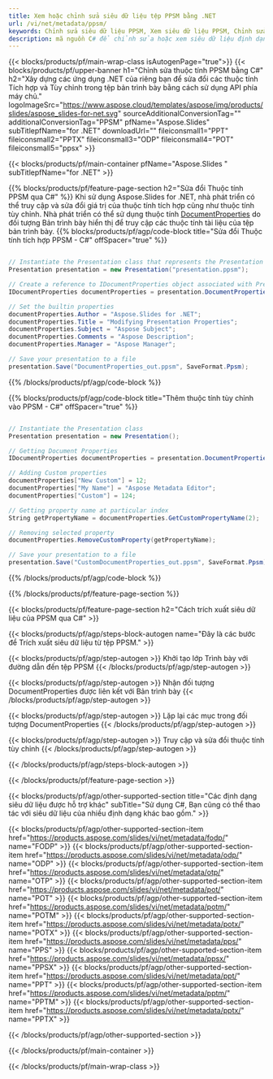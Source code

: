 ```yaml
---
title: Xem hoặc chỉnh sửa siêu dữ liệu tệp PPSM bằng .NET
url: /vi/net/metadata/ppsm/
keywords: Chỉnh sửa siêu dữ liệu PPSM, Xem siêu dữ liệu PPSM, Chỉnh sửa thuộc tính PPSM, Xem thuộc tính PPSM
description: mã nguồn C# để chỉnh sửa hoặc xem siêu dữ liệu định dạng PPSM.
---
```


{{< blocks/products/pf/main-wrap-class isAutogenPage="true">}}
{{< blocks/products/pf/upper-banner h1="Chỉnh sửa thuộc tính PPSM bằng C#" h2="Xây dựng các ứng dụng .NET của riêng bạn để sửa đổi các thuộc tính Tích hợp và Tùy chỉnh trong tệp bản trình bày bằng cách sử dụng API phía máy chủ." logoImageSrc="https://www.aspose.cloud/templates/aspose/img/products/slides/aspose_slides-for-net.svg" sourceAdditionalConversionTag="" additionalConversionTag="PPSM" pfName="Aspose.Slides" subTitlepfName="for .NET" downloadUrl="" fileiconsmall1="PPT" fileiconsmall2="PPTX" fileiconsmall3="ODP" fileiconsmall4="POT" fileiconsmall5="ppsx" >}}

{{< blocks/products/pf/main-container pfName="Aspose.Slides " subTitlepfName="for .NET" >}}

{{% blocks/products/pf/feature-page-section  h2="Sửa đổi Thuộc tính PPSM qua C#" %}}
Khi sử dụng Aspose.Slides for .NET, nhà phát triển có thể truy cập và sửa đổi giá trị của thuộc tính tích hợp cũng như thuộc tính tùy chỉnh. Nhà phát triển có thể sử dụng thuộc tính [DocumentProperties](https://reference.aspose.com/slides/net/aspose.slides/documentproperties/) do đối tượng Bản trình bày hiển thị để truy cập các thuộc tính tài liệu của tệp bản trình bày.
{{% blocks/products/pf/agp/code-block title="Sửa đổi Thuộc tính tích hợp PPSM - C#" offSpacer="true" %}}

```cs

// Instantiate the Presentation class that represents the Presentation
Presentation presentation = new Presentation("presentation.ppsm");

// Create a reference to IDocumentProperties object associated with Presentation
IDocumentProperties documentProperties = presentation.DocumentProperties;

// Set the builtin properties
documentProperties.Author = "Aspose.Slides for .NET";
documentProperties.Title = "Modifying Presentation Properties";
documentProperties.Subject = "Aspose Subject";
documentProperties.Comments = "Aspose Description";
documentProperties.Manager = "Aspose Manager";

// Save your presentation to a file
presentation.Save("DocumentProperties_out.ppsm", SaveFormat.Ppsm);
```

{{% /blocks/products/pf/agp/code-block %}}

{{% blocks/products/pf/agp/code-block title="Thêm thuộc tính tùy chỉnh vào PPSM - C#" offSpacer="true" %}}

```cs

// Instantiate the Presentation class
Presentation presentation = new Presentation();

// Getting Document Properties
IDocumentProperties documentProperties = presentation.DocumentProperties;

// Adding Custom properties
documentProperties["New Custom"] = 12;
documentProperties["My Name"] = "Aspose Metadata Editor";
documentProperties["Custom"] = 124;

// Getting property name at particular index
String getPropertyName = documentProperties.GetCustomPropertyName(2);

// Removing selected property
documentProperties.RemoveCustomProperty(getPropertyName);

// Save your presentation to a file
presentation.Save("CustomDocumentProperties_out.ppsm", SaveFormat.Ppsm);
```

{{% /blocks/products/pf/agp/code-block %}}

{{% /blocks/products/pf/feature-page-section %}}

{{< blocks/products/pf/feature-page-section  h2="Cách trích xuất siêu dữ liệu của PPSM qua C#" >}}

{{< blocks/products/pf/agp/steps-block-autogen name="Đây là các bước để Trích xuất siêu dữ liệu từ tệp PPSM." >}}

{{< blocks/products/pf/agp/step-autogen >}}
Khởi tạo lớp Trình bày với đường dẫn đến tệp PPSM
{{< /blocks/products/pf/agp/step-autogen >}}

{{< blocks/products/pf/agp/step-autogen >}}
Nhận đối tượng DocumentProperties được liên kết với Bản trình bày
{{< /blocks/products/pf/agp/step-autogen >}}

{{< blocks/products/pf/agp/step-autogen >}}
Lặp lại các mục trong đối tượng DocumentProperties
{{< /blocks/products/pf/agp/step-autogen >}}

{{< blocks/products/pf/agp/step-autogen >}}
Truy cập và sửa đổi thuộc tính tùy chỉnh
{{< /blocks/products/pf/agp/step-autogen >}}

{{< /blocks/products/pf/agp/steps-block-autogen >}}

{{< /blocks/products/pf/feature-page-section >}}

{{< blocks/products/pf/agp/other-supported-section title="Các định dạng siêu dữ liệu được hỗ trợ khác" subTitle="Sử dụng C#, Bạn cũng có thể thao tác với siêu dữ liệu của nhiều định dạng khác bao gồm." >}}

{{< blocks/products/pf/agp/other-supported-section-item href="https://products.aspose.com/slides/vi/net/metadata/fodp/" name="FODP" >}}
{{< blocks/products/pf/agp/other-supported-section-item href="https://products.aspose.com/slides/vi/net/metadata/odp/" name="ODP" >}}
{{< blocks/products/pf/agp/other-supported-section-item href="https://products.aspose.com/slides/vi/net/metadata/otp/" name="OTP" >}}
{{< blocks/products/pf/agp/other-supported-section-item href="https://products.aspose.com/slides/vi/net/metadata/pot/" name="POT" >}}
{{< blocks/products/pf/agp/other-supported-section-item href="https://products.aspose.com/slides/vi/net/metadata/potm/" name="POTM" >}}
{{< blocks/products/pf/agp/other-supported-section-item href="https://products.aspose.com/slides/vi/net/metadata/potx/" name="POTX" >}}
{{< blocks/products/pf/agp/other-supported-section-item href="https://products.aspose.com/slides/vi/net/metadata/pps/" name="PPS" >}}
{{< blocks/products/pf/agp/other-supported-section-item href="https://products.aspose.com/slides/vi/net/metadata/ppsx/" name="PPSX" >}}
{{< blocks/products/pf/agp/other-supported-section-item href="https://products.aspose.com/slides/vi/net/metadata/ppt/" name="PPT" >}}
{{< blocks/products/pf/agp/other-supported-section-item href="https://products.aspose.com/slides/vi/net/metadata/pptm/" name="PPTM" >}}
{{< blocks/products/pf/agp/other-supported-section-item href="https://products.aspose.com/slides/vi/net/metadata/pptx/" name="PPTX" >}}


{{< /blocks/products/pf/agp/other-supported-section >}}

{{< /blocks/products/pf/main-container >}}
    
{{< /blocks/products/pf/main-wrap-class >}}